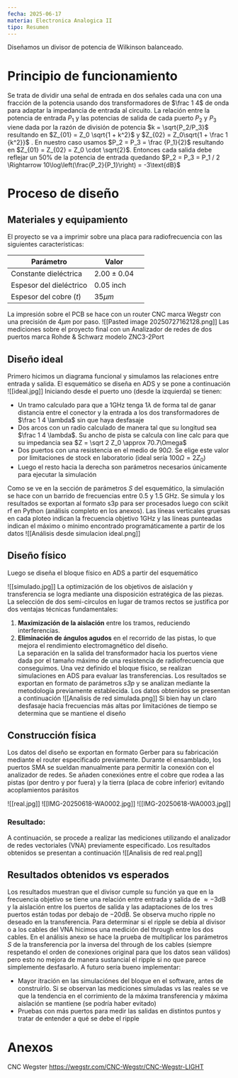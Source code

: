 ```yaml
---
fecha: 2025-06-17
materia: Electronica Analogica II
tipo: Resumen
---
```

Diseñamos un divisor de potencia de Wilkinson balanceado.
# Principio de funcionamiento
Se trata de dividir una señal de entrada en dos señales cada una con una fracción de la potencia usando dos transformadores de $\frac 1 4$ de onda para adaptar la impedancia de entrada al circuito. La relación entre la potencia de entrada $P_1$ y las potencias de salida de cada puerto $P_2$ y $P_3$ viene dada por la razón de división de potencia $k = \sqrt{P_2/P_3}$  resultando en $Z_{01} = Z_0 \sqrt{1 + k^2}$ y $Z_{02} = Z_0\sqrt{1 + \frac 1 {k^2}}$ . En nuestro caso usamos $P_2 = P_3 = \frac {P_1}{2}$ resultando en $Z_{01} = Z_{02} = Z_0 \cdot \sqrt{2}$.
Entonces cada salida debe reflejar un 50% de la potencia de entrada quedando $P_2 = P_3 = P_1 / 2 \Rightarrow 10\log\left(\frac{P_2}{P_1}\right) = -3\text{dB}$ 
# Proceso de diseño
## Materiales y equipamiento
El proyecto se va a imprimir sobre una placa para radiofrecuencia con las siguientes características:

| Parámetro               | Valor               |     |
| ----------------------- | ------------------- | --- |
| Constante dieléctrica   | $2.00 \pm 0.04$     |     |
| Espesor del dieléctrico | $0.05 \text{ inch}$ |     |
| Espesor del cobre ($t$) | $35 \mu m$          |     |
La impresión sobre el PCB se hace con un router CNC marca Wegstr con una precisión de $4\mu m$ por paso.
![[Pasted image 20250727162128.png]]
Las mediciones sobre el proyecto final con un Analizador de redes de dos puertos marca Rohde & Schwarz modelo ZNC3-2Port

## Diseño ideal
Primero hicimos un diagrama funcional y simulamos las relaciones entre entrada y salida.
El esquemático se diseña en ADS y se pone a continuación
![[ideal.jpg]]
Iniciando desde el puerto uno (desde la izquierda) se tienen:
- Un tramo calculado para que a $1\text{GHz}$ tenga $1\lambda$ de forma tal de ganar distancia entre el conector y la entrada a los dos transformadores de $\frac 1 4 \lambda$ sin que haya desfasaje
- Dos arcos con un radio calculado de manera tal que su longitud sea $\frac 1 4 \lambda$. Su ancho de pista se calcula con line calc para que su impedancia sea $Z = \sqrt 2 Z_0 \approx 70.7\Omega$
- Dos puertos con una resistencia en el medio de $90 \Omega$. Se elige este valor por limitaciones de stock en laboratorio (ideal sería $100\Omega = 2 Z_0$)
- Luego el resto hacia la derecha son parámetros necesarios únicamente para ejecutar la simulación

Como se ve en la sección de parámetros $S$ del esquemático, la simulación se hace con un barrido de frecuencias entre $0.5$ y $1.5 \text{ GHz}$. Se simula y los resultados se exportan al formato s3p para ser procesados luego con scikit rf en Python (análisis completo en los anexos).
Las líneas verticales gruesas en cada ploteo indican la frecuencia objetivo $1\text{GHz}$ y las líneas punteadas indican el máximo o mínimo encontrado programáticamente a partir de los datos
![[Análisis desde simulacion ideal.png]]
## Diseño físico
Luego se diseña el bloque físico en ADS a partir del esquemático

![[simulado.jpg]]
La optimización de los objetivos de aislación y transferencia se logra mediante una disposición estratégica de las piezas. La selección de dos semi-círculos en lugar de tramos rectos se justifica por dos ventajas técnicas fundamentales:  
1. **Maximización de la aislación** entre los tramos, reduciendo interferencias.  
2. **Eliminación de ángulos agudos** en el recorrido de las pistas, lo que mejora el rendimiento electromagnético del diseño.  
La separación en la salida del transformador hacia los puertos viene dada por el tamaño máximo de una resistencia de radiofrecuencia que conseguimos.
Una vez definido el bloque físico, se realizan simulaciones en ADS para evaluar las transferencias. Los resultados se exportan en formato de parámetros *s3p* y se analizan mediante la metodología previamente establecida. Los datos obtenidos se presentan a continuación
![[Analisis de red simulada.png]]
Si bien hay un claro desfasaje hacia frecuencias más altas por limitaciónes de tiempo se determina que se mantiene el diseño

## Construcción física  
Los datos del diseño se exportan en formato Gerber para su fabricación mediante el router especificado previamente. Durante el ensamblado, los puertos SMA se sueldan manualmente para permitir la conexión con el analizador de redes.
Se añaden conexiónes entre el cobre que rodea a las pistas (por dentro y por fuera) y la tierra (placa de cobre inferior) evitando acoplamientos parásitos

![[real.jpg]]
![[IMG-20250618-WA0002.jpg]]
![[IMG-20250618-WA0003.jpg]]
### Resultado:  
A continuación, se procede a realizar las mediciones utilizando el analizador de redes vectoriales (VNA) previamente especificado. Los resultados obtenidos se presentan a continuación
![[Analisis de red real.png]]
## Resultados obtenidos vs esperados
Los resultados muestran que el divisor cumple su función ya que en la frecuencia objetivo se tiene una relación entre entrada y salida de $\approx -3\text{dB}$ y la aislación entre los puertos de salida y las adaptaciones de los tres puertos están todas por debajo de $-20\text{dB}$. Se observa mucho ripple no deseado en la transferencia. Para determinar si el ripple se debía al divisor o a los cables del VNA hicimos una medición del through entre los dos cables. En el análisis anexo se hace la prueba de multiplicar los parámetros $S$ de la transferencia por la inversa del through de los cables (siempre respetando el orden de conexiones original para que los datos sean válidos) pero esto no mejora de manera sustancial el ripple si no que parece simplemente desfasarlo.
A futuro sería bueno implementar:

- Mayor itración en las simulaciónes del bloque en el software, antes de construírlo. Si se observan las mediciones simuladas vs las reales se ve que la tendencia en el corrimiento de la máxima transferencia y máxima aislación se mantiene (se podría haber evitado)
- Pruebas con más puertos para medir las salidas en distintos puntos y tratar de entender a qué se debe el ripple


# Anexos
CNC Wegster https://wegstr.com/CNC-Wegstr/CNC-Wegstr-LIGHT